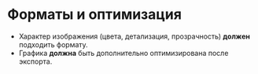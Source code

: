 # Форматы и оптимизация

- Характер изображения (цвета, детализация, прозрачность) **должен** подходить формату.
- Графика **должна** быть дополнительно оптимизирована после экспорта.

